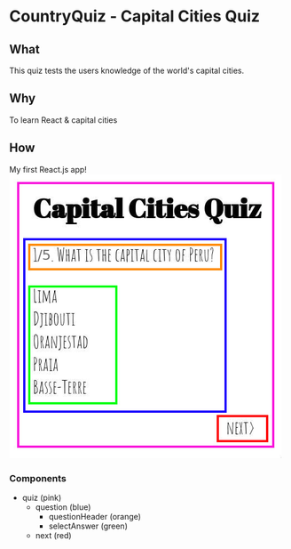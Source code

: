 # CountryQuiz - Capital Cities Quiz

## What
This quiz tests the users knowledge of the world's capital cities.

## Why
To learn React & capital cities

## How
My first React.js app!  
![components of the app](components.jpg)

### Components
- quiz (pink)
  - question (blue)
    - questionHeader (orange)
    - selectAnswer (green)
  - next (red)
